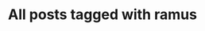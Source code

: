 ---
layout: tag
title: "All posts tagged with ramus"
permalink: /weblog/tags/ramus/
taxonomy: ramus
---